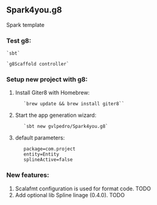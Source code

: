 ## Spark4you.g8

Spark template 

### Test g8:

    `sbt`

    `g8Scaffold controller`

### Setup new project with g8:

  1. Install Giter8 with Homebrew: 
  
            `brew update && brew install giter8``

  2. Start the app generation wizard: 

            `sbt new gvlpedro/Spark4you.g8`
  3. default parameters:

            package=com.project
            entity=Entity
            splineActive=false

### New features:
  1. Scalafmt configuration is used for format code. TODO
  2. Add optional lib Spline linage (0.4.0). TODO
